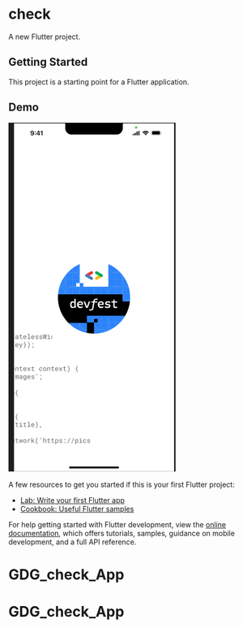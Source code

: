 # check

A new Flutter project.

## Getting Started

This project is a starting point for a Flutter application.
## Demo

![Apple iPhone 11 Pro Max Presentation (6)](https://github.com/yas2003ser/devfest_check_app/blob/main/screenshots/Screenshot%20from%202024-01-12%2014-33-59.png)

A few resources to get you started if this is your first Flutter project:

- [Lab: Write your first Flutter app](https://docs.flutter.dev/get-started/codelab)
- [Cookbook: Useful Flutter samples](https://docs.flutter.dev/cookbook)

For help getting started with Flutter development, view the
[online documentation](https://docs.flutter.dev/), which offers tutorials,
samples, guidance on mobile development, and a full API reference.
# GDG_check_App
# GDG_check_App
